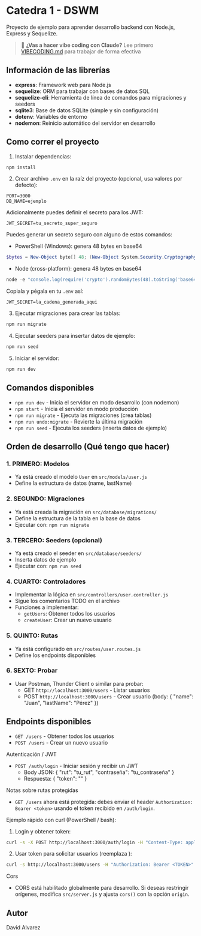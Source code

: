 # Catedra 1 - DSWM

Proyecto de ejemplo para aprender desarrollo backend con Node.js, Express y Sequelize.

> 🤖 **¿Vas a hacer vibe coding con Claude?** Lee primero [VIBECODING.md](./VIBECODING.md) para trabajar de forma efectiva

## Información de las librerías

- **express**: Framework web para Node.js
- **sequelize**: ORM para trabajar con bases de datos SQL
- **sequelize-cli**: Herramienta de línea de comandos para migraciones y seeders
- **sqlite3**: Base de datos SQLite (simple y sin configuración)
- **dotenv**: Variables de entorno
- **nodemon**: Reinicio automático del servidor en desarrollo

## Como correr el proyecto

1. Instalar dependencias:
```bash
npm install
```

2. Crear archivo `.env` en la raíz del proyecto (opcional, usa valores por defecto):
```
PORT=3000
DB_NAME=ejemplo
```

Adicionalmente puedes definir el secreto para los JWT:
```
JWT_SECRET=tu_secreto_super_seguro
```

Puedes generar un secreto seguro con alguno de estos comandos:

- PowerShell (Windows): genera 48 bytes en base64

```powershell
$bytes = New-Object byte[] 48; (New-Object System.Security.Cryptography.RNGCryptoServiceProvider).GetBytes($bytes); [Convert]::ToBase64String($bytes)
```

- Node (cross-platform): genera 48 bytes en base64

```powershell
node -e "console.log(require('crypto').randomBytes(48).toString('base64'))"
```

Copiala y pégala en tu `.env` así:

```
JWT_SECRET=la_cadena_generada_aqui
```

3. Ejecutar migraciones para crear las tablas:
```bash
npm run migrate
```

4. Ejecutar seeders para insertar datos de ejemplo:
```bash
npm run seed
```

5. Iniciar el servidor:
```bash
npm run dev
```

## Comandos disponibles

- `npm run dev` - Inicia el servidor en modo desarrollo (con nodemon)
- `npm start` - Inicia el servidor en modo producción
- `npm run migrate` - Ejecuta las migraciones (crea tablas)
- `npm run undo:migrate` - Revierte la última migración
- `npm run seed` - Ejecuta los seeders (inserta datos de ejemplo)

## Orden de desarrollo (Qué tengo que hacer)

### 1. PRIMERO: Modelos
- Ya está creado el modelo `User` en `src/models/user.js`
- Define la estructura de datos (name, lastName)

### 2. SEGUNDO: Migraciones
- Ya está creada la migración en `src/database/migrations/`
- Define la estructura de la tabla en la base de datos
- Ejecutar con: `npm run migrate`

### 3. TERCERO: Seeders (opcional)
- Ya está creado el seeder en `src/database/seeders/`
- Inserta datos de ejemplo
- Ejecutar con: `npm run seed`

### 4. CUARTO: Controladores
- Implementar la lógica en `src/controllers/user.controller.js`
- Sigue los comentarios TODO en el archivo
- Funciones a implementar:
  - `getUsers`: Obtener todos los usuarios
  - `createUser`: Crear un nuevo usuario

### 5. QUINTO: Rutas
- Ya está configurado en `src/routes/user.routes.js`
- Define los endpoints disponibles

### 6. SEXTO: Probar
- Usar Postman, Thunder Client o similar para probar:
  - GET `http://localhost:3000/users` - Listar usuarios
  - POST `http://localhost:3000/users` - Crear usuario (body: { "name": "Juan", "lastName": "Pérez" })

## Endpoints disponibles

- `GET /users` - Obtener todos los usuarios
- `POST /users` - Crear un nuevo usuario

Autenticación / JWT

- `POST /auth/login` - Iniciar sesión y recibir un JWT
  - Body JSON: { "rut": "tu_rut", "contraseña": "tu_contraseña" }
  - Respuesta: { "token": "<jwt>" }

Notas sobre rutas protegidas

- `GET /users` ahora está protegida: debes enviar el header
  `Authorization: Bearer <token>` usando el token recibido en `/auth/login`.

Ejemplo rápido con curl (PowerShell / bash):

1) Login y obtener token:

```bash
curl -s -X POST http://localhost:3000/auth/login -H "Content-Type: application/json" -d '{"rut":"mi_rut","contraseña":"mi_pass"}'
```

2) Usar token para solicitar usuarios (reemplaza <TOKEN>):

```bash
curl -s http://localhost:3000/users -H "Authorization: Bearer <TOKEN>"
```

Cors

- CORS está habilitado globalmente para desarrollo. Si deseas restringir orígenes, modifica `src/server.js` y ajusta `cors()` con la opción `origin`.

## Autor

David Alvarez